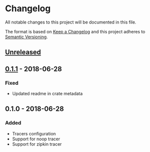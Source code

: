 # Changelog
All notable changes to this project will be documented in this file.

The format is based on [Keep a Changelog](http://keepachangelog.com/en/1.0.0/)
and this project adheres to [Semantic Versioning](http://semver.org/spec/v2.0.0.html).

## [Unreleased]

## [0.1.1] - 2018-06-28
### Fixed
- Updated readme in crate metadata

## 0.1.0 - 2018-06-28
### Added
- Tracers configuration
- Support for noop tracer
- Support for zipkin tracer


[Unreleased]: https://github.com/replicante-io/common/compare/v0.1.1...HEAD
[0.1.1]: https://github.com/replicante-io/common/compare/v0.1.0...v0.1.1
